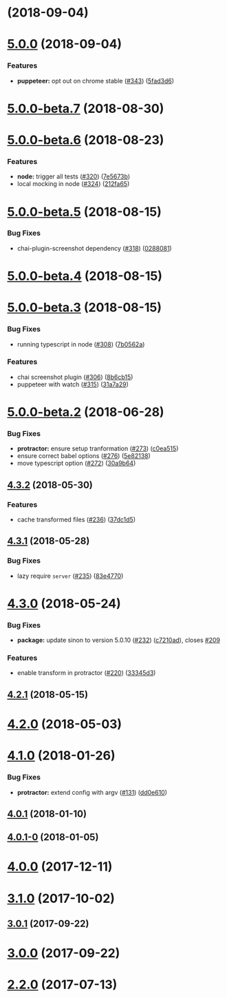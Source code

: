 <a name=""></a>
# [](https://github.com/qlik-oss/after-work.js/compare/v5.0.0...v) (2018-09-04)



<a name="5.0.0"></a>
# [5.0.0](https://github.com/qlik-oss/after-work.js/compare/v5.0.0-beta.7...v5.0.0) (2018-09-04)


### Features

* **puppeteer:** opt out on chrome stable ([#343](https://github.com/qlik-oss/after-work.js/issues/343)) ([5fad3d6](https://github.com/qlik-oss/after-work.js/commit/5fad3d6))



<a name="5.0.0-beta.7"></a>
# [5.0.0-beta.7](https://github.com/qlik-oss/after-work.js/compare/v5.0.0-beta.6...v5.0.0-beta.7) (2018-08-30)



<a name="5.0.0-beta.6"></a>
# [5.0.0-beta.6](https://github.com/qlik-oss/after-work.js/compare/v5.0.0-beta.5...v5.0.0-beta.6) (2018-08-23)


### Features

* **node:** trigger all tests ([#320](https://github.com/qlik-oss/after-work.js/issues/320)) ([7e5673b](https://github.com/qlik-oss/after-work.js/commit/7e5673b))
* local mocking in node ([#324](https://github.com/qlik-oss/after-work.js/issues/324)) ([212fa65](https://github.com/qlik-oss/after-work.js/commit/212fa65))



<a name="5.0.0-beta.5"></a>
# [5.0.0-beta.5](https://github.com/qlik-oss/after-work.js/compare/v5.0.0-beta.4...v5.0.0-beta.5) (2018-08-15)


### Bug Fixes

* chai-plugin-screenshot dependency ([#318](https://github.com/qlik-oss/after-work.js/issues/318)) ([0288081](https://github.com/qlik-oss/after-work.js/commit/0288081))



<a name="5.0.0-beta.4"></a>
# [5.0.0-beta.4](https://github.com/qlik-oss/after-work.js/compare/v5.0.0-beta.3...v5.0.0-beta.4) (2018-08-15)



<a name="5.0.0-beta.3"></a>
# [5.0.0-beta.3](https://github.com/qlik-oss/after-work.js/compare/v5.0.0-beta.2...v5.0.0-beta.3) (2018-08-15)


### Bug Fixes

* running typescript in node ([#308](https://github.com/qlik-oss/after-work.js/issues/308)) ([7b0562a](https://github.com/qlik-oss/after-work.js/commit/7b0562a))


### Features

* chai screenshot plugin ([#306](https://github.com/qlik-oss/after-work.js/issues/306)) ([8b6cb15](https://github.com/qlik-oss/after-work.js/commit/8b6cb15))
* puppeteer with watch ([#315](https://github.com/qlik-oss/after-work.js/issues/315)) ([31a7a29](https://github.com/qlik-oss/after-work.js/commit/31a7a29))



<a name="5.0.0-beta.2"></a>
# [5.0.0-beta.2](https://github.com/qlik-oss/after-work.js/compare/v4.3.2...v5.0.0-beta.2) (2018-06-28)


### Bug Fixes

* **protractor:** ensure setup tranformation ([#273](https://github.com/qlik-oss/after-work.js/issues/273)) ([c0ea515](https://github.com/qlik-oss/after-work.js/commit/c0ea515))
* ensure correct babel options ([#276](https://github.com/qlik-oss/after-work.js/issues/276)) ([5e82138](https://github.com/qlik-oss/after-work.js/commit/5e82138))
* move typescript option ([#272](https://github.com/qlik-oss/after-work.js/issues/272)) ([30a9b64](https://github.com/qlik-oss/after-work.js/commit/30a9b64))



<a name="4.3.2"></a>
## [4.3.2](https://github.com/qlik-oss/after-work.js/compare/v4.3.1...v4.3.2) (2018-05-30)


### Features

* cache transformed files ([#236](https://github.com/qlik-oss/after-work.js/issues/236)) ([37dc1d5](https://github.com/qlik-oss/after-work.js/commit/37dc1d5))



<a name="4.3.1"></a>
## [4.3.1](https://github.com/qlik-oss/after-work.js/compare/v4.3.0...v4.3.1) (2018-05-28)


### Bug Fixes

* lazy require `server` ([#235](https://github.com/qlik-oss/after-work.js/issues/235)) ([83e4770](https://github.com/qlik-oss/after-work.js/commit/83e4770))



<a name="4.3.0"></a>
# [4.3.0](https://github.com/qlik-oss/after-work.js/compare/v4.2.1...v4.3.0) (2018-05-24)


### Bug Fixes

* **package:** update sinon to version 5.0.10 ([#232](https://github.com/qlik-oss/after-work.js/issues/232)) ([c7210ad](https://github.com/qlik-oss/after-work.js/commit/c7210ad)), closes [#209](https://github.com/qlik-oss/after-work.js/issues/209)


### Features

* enable transform in protractor ([#220](https://github.com/qlik-oss/after-work.js/issues/220)) ([33345d3](https://github.com/qlik-oss/after-work.js/commit/33345d3))



<a name="4.2.1"></a>
## [4.2.1](https://github.com/qlik-oss/after-work.js/compare/v4.2.0...v4.2.1) (2018-05-15)



<a name="4.2.0"></a>
# [4.2.0](https://github.com/qlik-oss/after-work.js/compare/v4.1.0...v4.2.0) (2018-05-03)



<a name="4.1.0"></a>
# [4.1.0](https://github.com/qlik-oss/after-work.js/compare/v4.0.1...v4.1.0) (2018-01-26)


### Bug Fixes

* **protractor:** extend config with argv ([#131](https://github.com/qlik-oss/after-work.js/issues/131)) ([dd0e610](https://github.com/qlik-oss/after-work.js/commit/dd0e610))



<a name="4.0.1"></a>
## [4.0.1](https://github.com/qlik-oss/after-work.js/compare/v4.0.1-0...v4.0.1) (2018-01-10)



<a name="4.0.1-0"></a>
## [4.0.1-0](https://github.com/qlik-oss/after-work.js/compare/v4.0.0...v4.0.1-0) (2018-01-05)



<a name="4.0.0"></a>
# [4.0.0](https://github.com/qlik-oss/after-work.js/compare/v3.1.0...v4.0.0) (2017-12-11)



<a name="3.1.0"></a>
# [3.1.0](https://github.com/qlik-oss/after-work.js/compare/v3.0.1...v3.1.0) (2017-10-02)



<a name="3.0.1"></a>
## [3.0.1](https://github.com/qlik-oss/after-work.js/compare/v3.0.0...v3.0.1) (2017-09-22)



<a name="3.0.0"></a>
# [3.0.0](https://github.com/qlik-oss/after-work.js/compare/v2.2.0...v3.0.0) (2017-09-22)



<a name="2.2.0"></a>
# [2.2.0](https://github.com/qlik-oss/after-work.js/compare/v1.0.0...v2.2.0) (2017-07-13)



